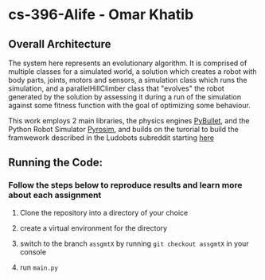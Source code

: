 # cs-396-Alife - Omar Khatib

## Overall Architecture

The system here represents an evolutionary algorithm. It is comprised of multiple classes for a simulated world, a solution which creates a robot with body parts, joints, motors and sensors, a simulation class which runs the simulation, and a parallelHillClimber class that "evolves" the robot generated by the solution by assessing it during a run of the simulation against some fitness function with the goal of optimizing some behaviour.

This work employs 2 main libraries, the physics engines [PyBullet](https://pybullet.org/wordpress/), and the Python Robot Simulator [Pyrosim](https://github.com/jbongard/pyrosim), and builds on the turorial to build the framwework described in the Ludobots subreddit starting [here](https://www.reddit.com/r/ludobots/wiki/installation/)

## Running the Code:
### Follow the steps below to reproduce results and learn more about each assignment

1. Clone the repository into a directory of your choice

2. create a virtual environment for the directory 

3. switch to the branch `assgmtX` by running `git checkout assgmtX` in your console

4. run `main.py`





